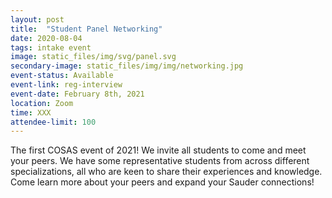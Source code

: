 ```yaml
---
layout: post
title:  "Student Panel Networking"
date: 2020-08-04
tags: intake event
image: static_files/img/svg/panel.svg
secondary-image: static_files/img/img/networking.jpg
event-status: Available
event-link: reg-interview
event-date: February 8th, 2021
location: Zoom
time: XXX
attendee-limit: 100
---
```


The first COSAS event of 2021! We invite all students to come and meet your peers. We have some representative students from across different specializations, all who are keen to share their experiences and knowledge. Come learn more about your peers and expand your Sauder connections!